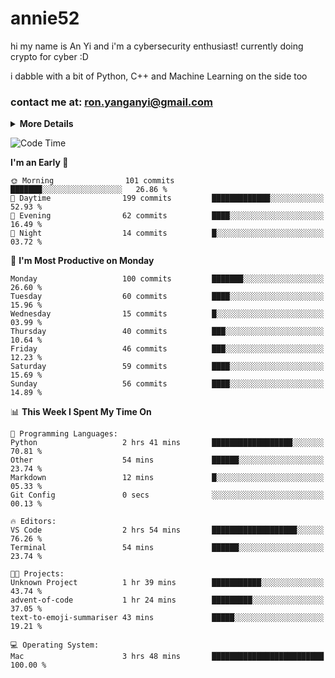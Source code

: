 # annie52 

hi my name is An Yi and i'm a cybersecurity enthusiast!
currently doing crypto for cyber :D

i dabble with a bit of Python, C++ and Machine Learning on the side too

<!--
![trophy](https://github-profile-trophy.vercel.app/?username=yanganyi&theme=discord&no-frame=true&no-bg=false&margin-w=4&row=1)
-->

### contact me at: ron.yanganyi@gmail.com

<details>
<summary>
  <strong>More Details</strong>
</summary>
<br/>

**main langs**

![Python](https://img.shields.io/badge/-Python-black?style=for-the-badge&logo=python)
![C++](https://img.shields.io/badge/-C%2B%2B-black?style=for-the-badge&logo=c%2B%2B)
![Swift](https://img.shields.io/badge/-Swift-black?style=for-the-badge&logo=swift)

**dev envs**

![VSCode](https://img.shields.io/badge/-VS_Code-black?style=for-the-badge&logo=visualstudiocode)
![Figma](https://img.shields.io/badge/-Figma-black?style=for-the-badge&logo=figma)
![XCode](https://img.shields.io/badge/-XCode-black?style=for-the-badge&logo=xcode)
![Github](https://img.shields.io/badge/-Github-black?style=for-the-badge&logo=github)

**browsers**

![Arc Browser](https://img.shields.io/badge/-Arc-black?style=for-the-badge&logo=arc)
![Opera GX](https://img.shields.io/badge/-Opera_GX-black?style=for-the-badge&logo=operagx)
![Firefox](https://img.shields.io/badge/-Firefox-black?style=for-the-badge&logo=firefox)

**devices**

![macOS](https://img.shields.io/badge/-macOS-black?style=for-the-badge&logo=macos)
![Kali Linux](https://img.shields.io/badge/-Kali-black?style=for-the-badge&logo=kalilinux)
![Windows](https://img.shields.io/badge/-Windows-black?style=for-the-badge&logo=windows11)
![Android](https://img.shields.io/badge/-Android-black?style=for-the-badge&logo=android)

</details>

<!--START_SECTION:waka-->
![Code Time](http://img.shields.io/badge/Code%20Time-42%20hrs%2049%20mins-blue)

**I'm an Early 🐤** 

```text
🌞 Morning                101 commits         ███████░░░░░░░░░░░░░░░░░░   26.86 % 
🌆 Daytime                199 commits         █████████████░░░░░░░░░░░░   52.93 % 
🌃 Evening                62 commits          ████░░░░░░░░░░░░░░░░░░░░░   16.49 % 
🌙 Night                  14 commits          █░░░░░░░░░░░░░░░░░░░░░░░░   03.72 % 
```
📅 **I'm Most Productive on Monday** 

```text
Monday                   100 commits         ███████░░░░░░░░░░░░░░░░░░   26.60 % 
Tuesday                  60 commits          ████░░░░░░░░░░░░░░░░░░░░░   15.96 % 
Wednesday                15 commits          █░░░░░░░░░░░░░░░░░░░░░░░░   03.99 % 
Thursday                 40 commits          ███░░░░░░░░░░░░░░░░░░░░░░   10.64 % 
Friday                   46 commits          ███░░░░░░░░░░░░░░░░░░░░░░   12.23 % 
Saturday                 59 commits          ████░░░░░░░░░░░░░░░░░░░░░   15.69 % 
Sunday                   56 commits          ████░░░░░░░░░░░░░░░░░░░░░   14.89 % 
```


📊 **This Week I Spent My Time On** 

```text
💬 Programming Languages: 
Python                   2 hrs 41 mins       ██████████████████░░░░░░░   70.81 % 
Other                    54 mins             ██████░░░░░░░░░░░░░░░░░░░   23.74 % 
Markdown                 12 mins             █░░░░░░░░░░░░░░░░░░░░░░░░   05.33 % 
Git Config               0 secs              ░░░░░░░░░░░░░░░░░░░░░░░░░   00.13 % 

🔥 Editors: 
VS Code                  2 hrs 54 mins       ███████████████████░░░░░░   76.26 % 
Terminal                 54 mins             ██████░░░░░░░░░░░░░░░░░░░   23.74 % 

🐱‍💻 Projects: 
Unknown Project          1 hr 39 mins        ███████████░░░░░░░░░░░░░░   43.74 % 
advent-of-code           1 hr 24 mins        █████████░░░░░░░░░░░░░░░░   37.05 % 
text-to-emoji-summariser 43 mins             █████░░░░░░░░░░░░░░░░░░░░   19.21 % 

💻 Operating System: 
Mac                      3 hrs 48 mins       █████████████████████████   100.00 % 
```


<!--END_SECTION:waka-->

<!--
## a little background

- I am currently studying at [Hwa Chong Junior College](https://www.hci.edu.sg/), subject combi P CP M E
- Currently doing CTFs and [Leetcode](https://leetcode.com/) daily challenges
- Fluent in English and Chinese, learning Russian and Indonesian

<a href="">
  <img align="centre" src="https://github-readme-stats.vercel.app/api?username=yanganyi&count_private=true&include_all_commits=true&show_icons=true&title_color=007bff&text_color=e7e7e7&icon_color=007bff&bg_color=171c28" />
<a />
-->



<!--
![Top Langs](https://github-readme-stats.vercel.app/api/top-langs/?username=yanganyi&layout=compact&title_color=007bff&text_color=e7e7e7&icon_color=007bff&bg_color=171c28)
-->

<!--
**yanganyi/yanganyi** is a ✨ _special_ ✨ repository because its `README.md` (this file) appears on your GitHub profile.

Here are some ideas to get you started:

- 🔭 I’m currently working on ...
- 🌱 I’m currently learning ...
- 👯 I’m looking to collaborate on ...
- 🤔 I’m looking for help with ...
- 💬 Ask me about ...
- 📫 How to reach me: ...
- 😄 Pronouns: ...
- ⚡ Fun fact: ...
-->
